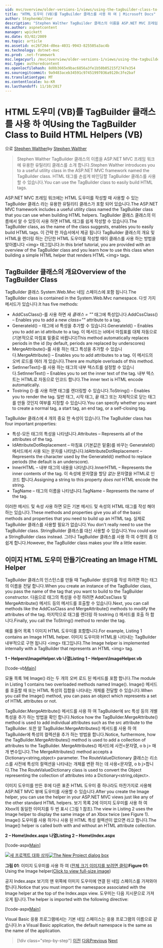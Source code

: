 ```yaml
---
uid: mvc/overview/older-versions-1/views/using-the-tagbuilder-class-to-build-html-helpers-vb
title: "HTML 도우미 (VB)를 TagBuilder 클래스를 사용 하 여 | Microsoft Docs"
author: StephenWalther
description: "Stephen Walther TagBuilder 클래스의 이름을 ASP.NET MVC 프레임 워크에 유용한 유틸리티 클래스를 소개 합니다. TagBuilder 클래스를 쉽게 사용할 수 있습니다..."
ms.author: aspnetcontent
manager: wpickett
ms.date: 03/02/2009
ms.topic: article
ms.assetid: ec26f264-d0ea-4031-9943-825505a3ac4b
ms.technology: dotnet-mvc
ms.prod: .net-framework
msc.legacyurl: /mvc/overview/older-versions-1/views/using-the-tagbuilder-class-to-build-html-helpers-vb
msc.type: authoredcontent
ms.openlocfilehash: 8d0b3665e9bac6856a3fe1b50b05215f2747e354
ms.sourcegitcommit: 9a9483aceb34591c97451997036a9120c3fe2baf
ms.translationtype: MT
ms.contentlocale: ko-KR
ms.lasthandoff: 11/10/2017
---
```

<a name="using-the-tagbuilder-class-to-build-html-helpers-vb"></a><span data-ttu-id="7daff-104">HTML 도우미 (VB)를 TagBuilder 클래스를 사용 하 여</span><span class="sxs-lookup"><span data-stu-id="7daff-104">Using the TagBuilder Class to Build HTML Helpers (VB)</span></span>
====================
<span data-ttu-id="7daff-105">으로 [Stephen Walther](https://github.com/StephenWalther)</span><span class="sxs-lookup"><span data-stu-id="7daff-105">by [Stephen Walther](https://github.com/StephenWalther)</span></span>

> <span data-ttu-id="7daff-106">Stephen Walther TagBuilder 클래스의 이름을 ASP.NET MVC 프레임 워크에 유용한 유틸리티 클래스를 소개 합니다.</span><span class="sxs-lookup"><span data-stu-id="7daff-106">Stephen Walther introduces you to a useful utility class in the ASP.NET MVC framework named the TagBuilder class.</span></span> <span data-ttu-id="7daff-107">HTML 태그를 손쉽게 바인딩할 TagBuilder 클래스를 사용할 수 있습니다.</span><span class="sxs-lookup"><span data-stu-id="7daff-107">You can use the TagBuilder class to easily build HTML tags.</span></span>


<span data-ttu-id="7daff-108">ASP.NET MVC 프레임 워크에는 HTML 도우미를 작성할 때 사용할 수 있는 TagBuilder 클래스 라는 유용한 유틸리티 클래스가 포함 되어 있습니다.</span><span class="sxs-lookup"><span data-stu-id="7daff-108">The ASP.NET MVC framework includes a useful utility class named the TagBuilder class that you can use when building HTML helpers.</span></span> <span data-ttu-id="7daff-109">TagBuilder 클래스 클래스의 이름에서 알 수 있듯이 사용 하면 HTML 태그를 쉽게 작성할 수 있습니다.</span><span class="sxs-lookup"><span data-stu-id="7daff-109">The TagBuilder class, as the name of the class suggests, enables you to easily build HTML tags.</span></span> <span data-ttu-id="7daff-110">이 간략 한 자습서에서 제공 됩니다 TagBuilder 클래스의 개요 및 HTML을 렌더링 하는 간단한 HTML 도우미를 작성할 때이 클래스를 사용 하는 방법을 알아봅니다 &lt;img&gt; 태그입니다.</span><span class="sxs-lookup"><span data-stu-id="7daff-110">In this brief tutorial, you are provided with an overview of the TagBuilder class and you learn how to use this class when building a simple HTML helper that renders HTML &lt;img&gt; tags.</span></span>

## <a name="overview-of-the-tagbuilder-class"></a><span data-ttu-id="7daff-111">TagBuilder 클래스의 개요</span><span class="sxs-lookup"><span data-stu-id="7daff-111">Overview of the TagBuilder Class</span></span>

<span data-ttu-id="7daff-112">TagBuilder 클래스 System.Web.Mvc 네임 스페이스에 포함 됩니다.</span><span class="sxs-lookup"><span data-stu-id="7daff-112">The TagBuilder class is contained in the System.Web.Mvc namespace.</span></span> <span data-ttu-id="7daff-113">다섯 가지 메서드가 있습니다.</span><span class="sxs-lookup"><span data-stu-id="7daff-113">It has five methods:</span></span>

- <span data-ttu-id="7daff-114">AddCssClass()-를 사용 하면 새 *클래스 = ""* 태그에 특성입니다.</span><span class="sxs-lookup"><span data-stu-id="7daff-114">AddCssClass() – Enables you to add a new *class=""* attribute to a tag.</span></span>
- <span data-ttu-id="7daff-115">GenerateId() – 태그에 id 특성을 추가할 수 있습니다.</span><span class="sxs-lookup"><span data-stu-id="7daff-115">GenerateId() – Enables you to add an id attribute to a tag.</span></span> <span data-ttu-id="7daff-116">이 메서드는 id에서 마침표를 대체 자동으로 (기본적으로 마침표 밑줄로 바뀝니다)</span><span class="sxs-lookup"><span data-stu-id="7daff-116">This method automatically replaces periods in the id (by default, periods are replaced by underscores)</span></span>
- <span data-ttu-id="7daff-117">MergeAttribute()-를 사용 하는 태그 특성을 추가할 수 있습니다.</span><span class="sxs-lookup"><span data-stu-id="7daff-117">MergeAttribute() – Enables you to add attributes to a tag.</span></span> <span data-ttu-id="7daff-118">이 메서드의 오버 로드를 여러 개 있습니다.</span><span class="sxs-lookup"><span data-stu-id="7daff-118">There are multiple overloads of this method.</span></span>
- <span data-ttu-id="7daff-119">SetInnerText()-를 사용 하는 태그의 내부 텍스트를 설정할 수 있습니다.</span><span class="sxs-lookup"><span data-stu-id="7daff-119">SetInnerText() – Enables you to set the inner text of the tag.</span></span> <span data-ttu-id="7daff-120">내부 텍스트는 HTML로 자동으로 인코드 합니다.</span><span class="sxs-lookup"><span data-stu-id="7daff-120">The inner text is HTML encode automatically.</span></span>
- <span data-ttu-id="7daff-121">Tostring ()-를 사용 하면 태그를 렌더링할 수 있습니다.</span><span class="sxs-lookup"><span data-stu-id="7daff-121">ToString() – Enables you to render the tag.</span></span> <span data-ttu-id="7daff-122">일반 태그, 시작 태그, 끝 태그 또는 자체적으로 닫는 태그를 만들 것인지 여부를 지정할 수 있습니다.</span><span class="sxs-lookup"><span data-stu-id="7daff-122">You can specify whether you want to create a normal tag, a start tag, an end tag, or a self-closing tag.</span></span>
  

<span data-ttu-id="7daff-123">TagBuilder 클래스에 4 개의 중요 한 속성이 있습니다.</span><span class="sxs-lookup"><span data-stu-id="7daff-123">The TagBuilder class has four important properties:</span></span>

- <span data-ttu-id="7daff-124">특성-모든 태그의 특성을 나타냅니다.</span><span class="sxs-lookup"><span data-stu-id="7daff-124">Attributes – Represents all of the attributes of the tag.</span></span>
- <span data-ttu-id="7daff-125">IdAttributeDotReplacement – 마침표 (기본값은 밑줄)를 바꾸는 GenerateId() 메서드에서 사용 되는 문자를 나타냅니다.</span><span class="sxs-lookup"><span data-stu-id="7daff-125">IdAttributeDotReplacement – Represents the character used by the GenerateId() method to replace periods (the default is an underscore).</span></span>
- <span data-ttu-id="7daff-126">InnerHTML – 내부 태그의 내용을 나타냅니다.</span><span class="sxs-lookup"><span data-stu-id="7daff-126">InnerHTML – Represents the inner contents of the tag.</span></span> <span data-ttu-id="7daff-127">이 속성에 문자열을 할당 *없는* 문자열을 HTML로 인코드 합니다.</span><span class="sxs-lookup"><span data-stu-id="7daff-127">Assigning a string to this property *does not* HTML encode the string.</span></span>
- <span data-ttu-id="7daff-128">TagName – 태그의 이름을 나타냅니다.</span><span class="sxs-lookup"><span data-stu-id="7daff-128">TagName – Represents the name of the tag.</span></span>

<span data-ttu-id="7daff-129">이러한 메서드 및 속성 사용 하면 모든 기본 메서드 및 속성의 HTML 태그를 작성 해야 하는 있습니다.</span><span class="sxs-lookup"><span data-stu-id="7daff-129">These methods and properties give you all of the basic methods and properties that you need to build up an HTML tag.</span></span> <span data-ttu-id="7daff-130">실제로 TagBuilder 클래스를 사용할 필요가 없습니다.</span><span class="sxs-lookup"><span data-stu-id="7daff-130">You don't really need to use the TagBuilder class.</span></span> <span data-ttu-id="7daff-131">StringBuilder 클래스를 대신 사용할 수 있습니다.</span><span class="sxs-lookup"><span data-stu-id="7daff-131">You could use a StringBuilder class instead.</span></span> <span data-ttu-id="7daff-132">그러나 TagBuilder 클래스를 사용 하 여 수명의 좀 더 쉽게 합니다.</span><span class="sxs-lookup"><span data-stu-id="7daff-132">However, the TagBuilder class makes your life a little easier.</span></span>

## <a name="creating-an-image-html-helper"></a><span data-ttu-id="7daff-133">이미지 HTML 도우미 만들기</span><span class="sxs-lookup"><span data-stu-id="7daff-133">Creating an Image HTML Helper</span></span>

<span data-ttu-id="7daff-134">TagBuilder 클래스의 인스턴스를 만들 때 TagBuilder 생성자를 작성 하려면 하는 태그의 이름을 전달 합니다.</span><span class="sxs-lookup"><span data-stu-id="7daff-134">When you create an instance of the TagBuilder class, you pass the name of the tag that you want to build to the TagBuilder constructor.</span></span> <span data-ttu-id="7daff-135">다음으로 태그의 특성을 수정 하려면 AddCssClass 및 MergeAttribute() 메서드 등의 메서드를 호출할 수 있습니다.</span><span class="sxs-lookup"><span data-stu-id="7daff-135">Next, you can call methods like the AddCssClass and MergeAttribute() methods to modify the attributes of the tag.</span></span> <span data-ttu-id="7daff-136">마지막으로 태그를 렌더링 하 tostring () 메서드를 호출 하 합니다.</span><span class="sxs-lookup"><span data-stu-id="7daff-136">Finally, you call the ToString() method to render the tag.</span></span>

<span data-ttu-id="7daff-137">예를 들어 목록 1 이미지 HTML 도우미를 포함합니다.</span><span class="sxs-lookup"><span data-stu-id="7daff-137">For example, Listing 1 contains an Image HTML helper.</span></span> <span data-ttu-id="7daff-138">이미지 도우미와 HTML을 나타내는 TagBuilder 내부적으로 구현 됩니다 &lt;img&gt; 태그입니다.</span><span class="sxs-lookup"><span data-stu-id="7daff-138">The Image helper is implemented internally with a TagBuilder that represents an HTML &lt;img&gt; tag.</span></span>

<span data-ttu-id="7daff-139">**1 – Helpers\ImageHelper.vb 나열**</span><span class="sxs-lookup"><span data-stu-id="7daff-139">**Listing 1 – Helpers\ImageHelper.vb**</span></span>

[!code-vb[Main](using-the-tagbuilder-class-to-build-html-helpers-vb/samples/sample1.vb)]

<span data-ttu-id="7daff-140">모듈 목록 1에 Image() 라는 두 개의 오버 로드 된 메서드를 포함 합니다.</span><span class="sxs-lookup"><span data-stu-id="7daff-140">The module in Listing 1 contains two overloaded methods named Image().</span></span> <span data-ttu-id="7daff-141">Image() 메서드를 호출할 때 또는 HTML 특성의 집합을 나타내는 개체를 전달할 수 있습니다.</span><span class="sxs-lookup"><span data-stu-id="7daff-141">When you call the Image() method, you can pass an object which represents a set of HTML attributes or not.</span></span>

<span data-ttu-id="7daff-142">TagBuilder.MergeAttribute() 메서드를 사용 하 여 TagBuilder에 src 특성 등의 개별 특성을 추가 하는 방법을 확인 합니다.</span><span class="sxs-lookup"><span data-stu-id="7daff-142">Notice how the TagBuilder.MergeAttribute() method is used to add individual attributes such as the src attribute to the TagBuilder.</span></span> <span data-ttu-id="7daff-143">또한 알 TagBuilder.MergeAttributes() 메서드를 사용 하 여 TagBuilder에 특성의 컬렉션을 추가 하는 방법을 합니다.</span><span class="sxs-lookup"><span data-stu-id="7daff-143">Notice, furthermore, how the TagBuilder.MergeAttributes() method is used to add a collection of attributes to the TagBuilder.</span></span> <span data-ttu-id="7daff-144">MergeAttributes() 메서드에 사전&lt;문자열, o b j&gt; 매개 변수입니다.</span><span class="sxs-lookup"><span data-stu-id="7daff-144">The MergeAttributes() method accepts a Dictionary&lt;string,object&gt; parameter.</span></span> <span data-ttu-id="7daff-145">The RouteValueDictionary 클래스는 리소스를 사전에 특성의 컬렉션을 나타내는 개체를 변환 하는 데 사용&lt;문자열, o b j&gt;합니다.</span><span class="sxs-lookup"><span data-stu-id="7daff-145">The The RouteValueDictionary class is used to convert the Object representing the collection of attributes into a Dictionary&lt;string,object&gt;.</span></span>

<span data-ttu-id="7daff-146">이미지 도우미를 만든 후에 다른 표준 HTML 도우미 중 하나라도 마찬가지로 사용해 ASP.NET MVC 뷰에 도우미를 사용할 수 있습니다.</span><span class="sxs-lookup"><span data-stu-id="7daff-146">After you create the Image helper, you can use the helper in your ASP.NET MVC views just like any of the other standard HTML helpers.</span></span> <span data-ttu-id="7daff-147">보기 목록 2에 이미지 도우미를 사용 하 여 Xbox의 동일한 이미지를 두 번 표시 (그림 1 참조).</span><span class="sxs-lookup"><span data-stu-id="7daff-147">The view in Listing 2 uses the Image helper to display the same image of an Xbox twice (see Figure 1).</span></span> <span data-ttu-id="7daff-148">Image() 도우미를 사용 하거나 사용 된 HTML 특성 컬렉션이 없으면 라고 합니다.</span><span class="sxs-lookup"><span data-stu-id="7daff-148">The Image() helper is called both with and without an HTML attribute collection.</span></span>

<span data-ttu-id="7daff-149">**2 – Home\Index.aspx 나열**</span><span class="sxs-lookup"><span data-stu-id="7daff-149">**Listing 2 – Home\Index.aspx**</span></span>

[!code-aspx[Main](using-the-tagbuilder-class-to-build-html-helpers-vb/samples/sample2.aspx)]


<span data-ttu-id="7daff-150">[![새 프로젝트 대화 상자](using-the-tagbuilder-class-to-build-html-helpers-vb/_static/image1.jpg)](using-the-tagbuilder-class-to-build-html-helpers-vb/_static/image1.png)</span><span class="sxs-lookup"><span data-stu-id="7daff-150">[![The New Project dialog box](using-the-tagbuilder-class-to-build-html-helpers-vb/_static/image1.jpg)](using-the-tagbuilder-class-to-build-html-helpers-vb/_static/image1.png)</span></span>

<span data-ttu-id="7daff-151">**그림 01**: 이미지 도우미를 사용 하 여 ([전체 크기 이미지를 보려면 클릭](using-the-tagbuilder-class-to-build-html-helpers-vb/_static/image2.png))</span><span class="sxs-lookup"><span data-stu-id="7daff-151">**Figure 01**: Using the Image helper([Click to view full-size image](using-the-tagbuilder-class-to-build-html-helpers-vb/_static/image2.png))</span></span>


<span data-ttu-id="7daff-152">공지 Index.aspx 보기의 맨 위쪽에 이미지 도우미에 연결 된 네임 스페이스를 가져와야 합니다.</span><span class="sxs-lookup"><span data-stu-id="7daff-152">Notice that you must import the namespace associated with the Image helper at the top of the Index.aspx view.</span></span> <span data-ttu-id="7daff-153">도우미는 다음 지시문으로 가져오게 됩니다.</span><span class="sxs-lookup"><span data-stu-id="7daff-153">The helper is imported with the following directive:</span></span>

[!code-aspx[Main](using-the-tagbuilder-class-to-build-html-helpers-vb/samples/sample3.aspx)]

<span data-ttu-id="7daff-154">Visual Basic 응용 프로그램에서는 기본 네임 스페이스는 응용 프로그램의 이름으로 같습니다.</span><span class="sxs-lookup"><span data-stu-id="7daff-154">In a Visual Basic application, the default namespace is the same as the name of the application.</span></span>

>[!div class="step-by-step"]
<span data-ttu-id="7daff-155">[이전](creating-custom-html-helpers-vb.md)
[다음](creating-page-layouts-with-view-master-pages-vb.md)</span><span class="sxs-lookup"><span data-stu-id="7daff-155">[Previous](creating-custom-html-helpers-vb.md)
[Next](creating-page-layouts-with-view-master-pages-vb.md)</span></span>
